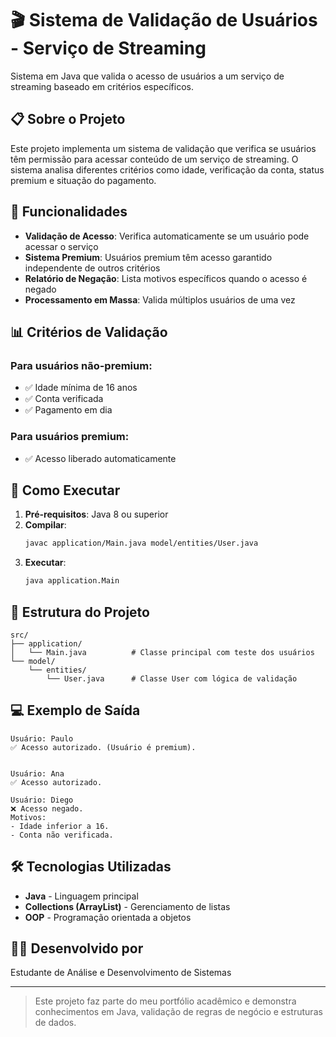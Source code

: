 # 🎬 Sistema de Validação de Usuários - Serviço de Streaming

Sistema em Java que valida o acesso de usuários a um serviço de streaming baseado em critérios específicos.

## 📋 Sobre o Projeto

Este projeto implementa um sistema de validação que verifica se usuários têm permissão para acessar conteúdo de um serviço de streaming. O sistema analisa diferentes critérios como idade, verificação da conta, status premium e situação do pagamento.

## 🔧 Funcionalidades

- **Validação de Acesso**: Verifica automaticamente se um usuário pode acessar o serviço
- **Sistema Premium**: Usuários premium têm acesso garantido independente de outros critérios
- **Relatório de Negação**: Lista motivos específicos quando o acesso é negado
- **Processamento em Massa**: Valida múltiplos usuários de uma vez

## 📊 Critérios de Validação

### Para usuários **não-premium**:
- ✅ Idade mínima de 16 anos
- ✅ Conta verificada
- ✅ Pagamento em dia

### Para usuários **premium**:
- ✅ Acesso liberado automaticamente

## 🚀 Como Executar

1. **Pré-requisitos**: Java 8 ou superior
2. **Compilar**: 
   ```bash
   javac application/Main.java model/entities/User.java
   ```
3. **Executar**:
   ```bash
   java application.Main
   ```

## 📁 Estrutura do Projeto

```
src/
├── application/
│   └── Main.java          # Classe principal com teste dos usuários
└── model/
    └── entities/
        └── User.java      # Classe User com lógica de validação
```

## 💻 Exemplo de Saída

```
Usuário: Paulo
✅ Acesso autorizado. (Usuário é premium).


Usuário: Ana
✅ Acesso autorizado.

Usuário: Diego
❌ Acesso negado.
Motivos:
- Idade inferior a 16.
- Conta não verificada.
```

## 🛠️ Tecnologias Utilizadas

- **Java** - Linguagem principal
- **Collections (ArrayList)** - Gerenciamento de listas
- **OOP** - Programação orientada a objetos

## 👨‍💻 Desenvolvido por

Estudante de Análise e Desenvolvimento de Sistemas

---

> Este projeto faz parte do meu portfólio acadêmico e demonstra conhecimentos em Java, validação de regras de negócio e estruturas de dados.
